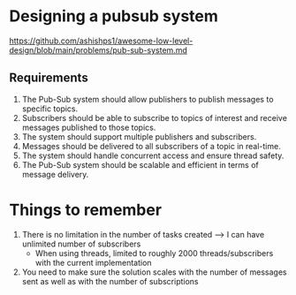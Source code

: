 # Designing a pubsub system

https://github.com/ashishps1/awesome-low-level-design/blob/main/problems/pub-sub-system.md

## Requirements

1. The Pub-Sub system should allow publishers to publish messages to specific topics.
2. Subscribers should be able to subscribe to topics of interest and receive messages published to those topics.
3. The system should support multiple publishers and subscribers.
4. Messages should be delivered to all subscribers of a topic in real-time.
5. The system should handle concurrent access and ensure thread safety.
6. The Pub-Sub system should be scalable and efficient in terms of message delivery.


# Things to remember

1. There is no limitation in the number of tasks created --> I can have unlimited number of subscribers
    - When using threads, limited to roughly 2000 threads/subscribers with the current implementation
2. You need to make sure the solution scales with the number of messages sent as well as with the number of subscriptions